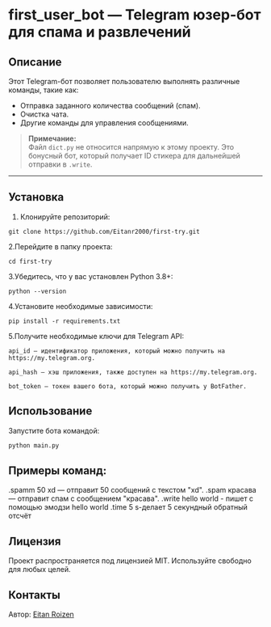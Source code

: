 # first_user_bot — Telegram юзер-бот для спама и развлечений

## Описание

Этот Telegram-бот позволяет пользователю выполнять различные команды, такие как:

- Отправка заданного количества сообщений (спам).
- Очистка чата.
- Другие команды для управления сообщениями.

> **Примечание:**  
> Файл `dict.py` не относится напрямую к этому проекту. Это бонусный бот, который получает ID стикера для дальнейшей отправки в `.write`.

---

## Установка

1. Клонируйте репозиторий:

```
git clone https://github.com/Eitanr2000/first-try.git
```
2.Перейдите в папку проекта:

```
cd first-try
```
3.Убедитесь, что у вас установлен Python 3.8+:

```
python --version
```
4.Установите необходимые зависимости:

```
pip install -r requirements.txt
```
5.Получите необходимые ключи для Telegram API:
```
api_id — идентификатор приложения, который можно получить на https://my.telegram.org.

api_hash — хэш приложения, также доступен на https://my.telegram.org.

bot_token — токен вашего бота, который можно получить у BotFather.
```

## Использование
Запустите бота командой:
```bash
python main.py
```

## Примеры команд:
.spamm 50 xd — отправит 50 сообщений с текстом "xd".
.spam красава — отправит спам с сообщением "красава".
.write hello world - пишет с помощью эмодзи hello world
.time 5 s-делает 5 секундный обратный отсчёт

## Лицензия
Проект распространяется под лицензией MIT. Используйте свободно для любых целей.

## Контакты
Автор: [Eitan Roizen](https://github.com/Eitanr2000)
